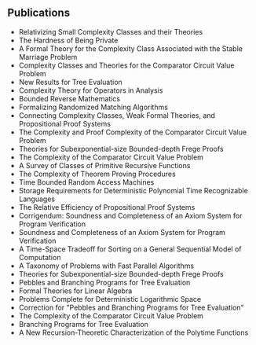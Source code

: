 <h2> Publications </h2>

<ul>

 <li><a target="_blank" href="https://github.com/manjunath5496/Stephen-A-Cook-Publications/blob/master/scook(1).pdf" style="text-decoration:none;">Relativizing Small Complexity Classes and their Theories</a></li>


 <li><a target="_blank" href="https://github.com/manjunath5496/Stephen-A-Cook-Publications/blob/master/scook(2).pdf" style="text-decoration:none;">The Hardness of Being Private</a></li>

<li><a target="_blank" href="https://github.com/manjunath5496/Stephen-A-Cook-Publications/blob/master/scook(3).pdf" style="text-decoration:none;">A Formal Theory for the Complexity Class Associated with the Stable Marriage Problem</a></li>
 <li><a target="_blank" href="https://github.com/manjunath5496/Stephen-A-Cook-Publications/blob/master/scook(4).pdf" style="text-decoration:none;">Complexity Classes and Theories for the Comparator Circuit Value Problem</a></li>                              
<li><a target="_blank" href="https://github.com/manjunath5496/Stephen-A-Cook-Publications/blob/master/scook(5).pdf" style="text-decoration:none;">New Results for Tree Evaluation</a></li>
<li><a target="_blank" href="https://github.com/manjunath5496/Stephen-A-Cook-Publications/blob/master/scook(6).pdf" style="text-decoration:none;">Complexity Theory for Operators in Analysis</a></li>
 <li><a target="_blank" href="https://github.com/manjunath5496/Stephen-A-Cook-Publications/blob/master/scook(7).pdf" style="text-decoration:none;">Bounded Reverse Mathematics</a></li>

 <li><a target="_blank" href="https://github.com/manjunath5496/Stephen-A-Cook-Publications/blob/master/scook(8).pdf" style="text-decoration:none;"> Formalizing Randomized Matching Algorithms</a></li>
   <li><a target="_blank" href="https://github.com/manjunath5496/Stephen-A-Cook-Publications/blob/master/scook(9).pdf" style="text-decoration:none;">Connecting Complexity Classes, Weak Formal Theories, and Propositional Proof Systems</a></li>
  
   
 <li><a target="_blank" href="https://github.com/manjunath5496/Stephen-A-Cook-Publications/blob/master/scook(10).pdf" style="text-decoration:none;">The Complexity and Proof Complexity of the Comparator Circuit Value Problem</a></li>                              
<li><a target="_blank" href="https://github.com/manjunath5496/Stephen-A-Cook-Publications/blob/master/scook(11).pdf" style="text-decoration:none;">Theories for Subexponential-size Bounded-depth Frege Proofs</a></li>
<li><a target="_blank" href="https://github.com/manjunath5496/Stephen-A-Cook-Publications/blob/master/scook(12).pdf" style="text-decoration:none;">The Complexity of the Comparator Circuit Value Problem</a></li>
<li><a target="_blank" href="https://github.com/manjunath5496/Stephen-A-Cook-Publications/blob/master/scook(13).pdf" style="text-decoration:none;">A Survey of Classes of Primitive Recursive Functions</a></li>

<li><a target="_blank" href="https://github.com/manjunath5496/Stephen-A-Cook-Publications/blob/master/scook(14).pdf" style="text-decoration:none;">The Complexity of Theorem Proving Procedures</a></li>
                              
<li><a target="_blank" href="https://github.com/manjunath5496/Stephen-A-Cook-Publications/blob/master/scook(15).pdf" style="text-decoration:none;">Time Bounded Random Access Machines</a></li>

<li><a target="_blank" href="https://github.com/manjunath5496/Stephen-A-Cook-Publications/blob/master/scook(16).pdf" style="text-decoration:none;">Storage Requirements for Deterministic Polynomial Time Recognizable Languages</a></li>

  <li><a target="_blank" href="https://github.com/manjunath5496/Stephen-A-Cook-Publications/blob/master/scook(17).pdf" style="text-decoration:none;">The Relative Efficiency of Propositional Proof Systems</a></li>   
  
<li><a target="_blank" href="https://github.com/manjunath5496/Stephen-A-Cook-Publications/blob/master/scook(18).pdf" style="text-decoration:none;">Corrigendum: Soundness and Completeness of an Axiom System for Program Verification</a></li> 

  
<li><a target="_blank" href="https://github.com/manjunath5496/Stephen-A-Cook-Publications/blob/master/scook(19).pdf" style="text-decoration:none;">Soundness and Completeness of an Axiom System for Program Verification</a></li> 

<li><a target="_blank" href="https://github.com/manjunath5496/Stephen-A-Cook-Publications/blob/master/scook(20).pdf" style="text-decoration:none;">A Time-Space Tradeoff for Sorting on a General Sequential Model of Computation </a></li>

<li><a target="_blank" href="https://github.com/manjunath5496/Stephen-A-Cook-Publications/blob/master/scook(21).pdf" style="text-decoration:none;">A Taxonomy of Problems with Fast Parallel Algorithms</a></li>
<li><a target="_blank" href="https://github.com/manjunath5496/Stephen-A-Cook-Publications/blob/master/scook(22).pdf" style="text-decoration:none;">Theories for Subexponential-size Bounded-depth Frege Proofs</a></li> 
 <li><a target="_blank" href="https://github.com/manjunath5496/Stephen-A-Cook-Publications/blob/master/scook(23).pdf" style="text-decoration:none;">Pebbles and Branching Programs for Tree Evaluation</a></li> 
 

   <li><a target="_blank" href="https://github.com/manjunath5496/Stephen-A-Cook-Publications/blob/master/scook(24).pdf" style="text-decoration:none;">
Formal Theories for Linear Algebra</a></li>
 
   <li><a target="_blank" href="https://github.com/manjunath5496/Stephen-A-Cook-Publications/blob/master/scook(25).pdf" style="text-decoration:none;">
Problems Complete for Deterministic Logarithmic Space</a></li>                              
 <li><a target="_blank" href="https://github.com/manjunath5496/Stephen-A-Cook-Publications/blob/master/scook(26).pdf" style="text-decoration:none;">Correction for "Pebbles and Branching Programs for Tree Evaluation"</a></li>
 <li><a target="_blank" href="https://github.com/manjunath5496/Stephen-A-Cook-Publications/blob/master/scook(27).pdf" style="text-decoration:none;">The Complexity of the Comparator Circuit Value Problem</a></li>
   
 
   <li><a target="_blank" href="https://github.com/manjunath5496/Stephen-A-Cook-Publications/blob/master/scook(28).pdf" style="text-decoration:none;">Branching Programs for Tree Evaluation</a></li>
 
   <li><a target="_blank" href="https://github.com/manjunath5496/Stephen-A-Cook-Publications/blob/master/scook(29).pdf" style="text-decoration:none;">A New Recursion-Theoretic Characterization of the Polytime Functions</a></li>                              

  </ul>
